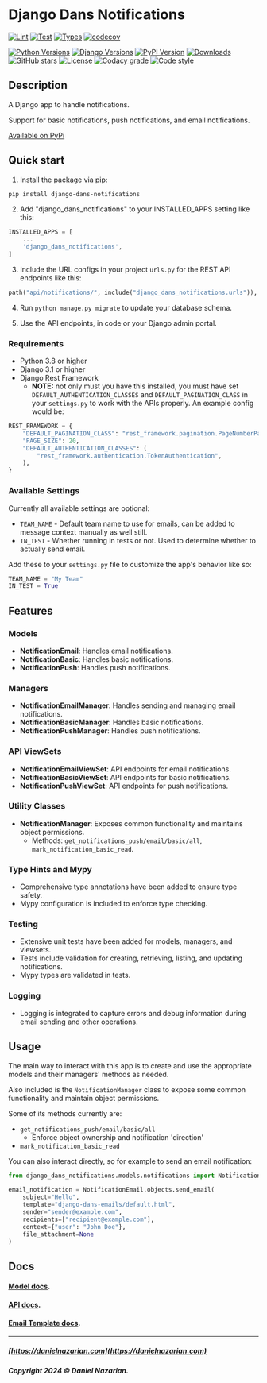 # Django Dans Notifications

[![Lint](https://github.com/dan1229/django_dans_notifications/actions/workflows/python-lint.yml/badge.svg)](https://github.com/dan1229/django_dans_notifications/actions/workflows/python-lint.yml)
[![Test](https://github.com/dan1229/django_dans_notifications/actions/workflows/python-test.yml/badge.svg)](https://github.com/dan1229/django_dans_notifications/actions/workflows/python-test.yml)
[![Types](https://github.com/dan1229/django_dans_notifications/actions/workflows/python-types.yml/badge.svg)](https://github.com/dan1229/django_dans_notifications/actions/workflows/python-types.yml)
[![codecov](https://codecov.io/gh/dan1229/django_dans_notifications/branch/main/graph/badge.svg?token=TL09HDQWBJ)](https://codecov.io/gh/dan1229/django_dans_notifications)

[![Python Versions](https://img.shields.io/pypi/pyversions/django-dans-notifications.svg?color=3776AB&logo=python&logoColor=white)](https://www.python.org/)
[![Django Versions](https://img.shields.io/pypi/djversions/django-dans-notifications?color=0C4B33&logo=django&logoColor=white&label=django)](https://www.djangoproject.com/)
[![PyPI Version](https://img.shields.io/pypi/v/django_dans_notifications.svg?color=blue&logo=pypi&logoColor=white)](https://pypi.org/project/django-dans-notifications/)
[![Downloads](https://static.pepy.tech/badge/django-dans-notifications/month)](https://pepy.tech/project/django-dans-notifications)
[![GitHub stars](https://img.shields.io/github/stars/dan1229/django-dans-notifications?logo=github&style=flat)](https://github.com/dan1229/django-dans-notifications/stargazers)
[![License](https://img.shields.io/pypi/l/django-dans-notifications.svg?color=blue)](https://github.com/dan1229/django-dans-notifications/blob/main/LICENSE.txt)
[![Codacy grade](https://img.shields.io/codacy/grade/21cb657283c04e70b56fb935277a1ad1?logo=codacy)](https://www.codacy.com/app/dan1229/django-dans-notifications)
[![Code style](https://img.shields.io/badge/code%20style-black-000000.svg?logo=python&logoColor=black)](https://github.com/psf/black)

## Description

A Django app to handle notifications.

Support for basic notifications, push notifications, and email notifications.

[Available on PyPi](https://pypi.org/project/django-dans-notifications/)

## Quick start

1. Install the package via pip:

```bash
pip install django-dans-notifications
```

2. Add "django_dans_notifications" to your INSTALLED_APPS setting like this:

```python
INSTALLED_APPS = [
	...
	'django_dans_notifications',
]
```

3. Include the URL configs in your project `urls.py` for the REST API endpoints like this:

```python
path("api/notifications/", include("django_dans_notifications.urls")),
```

4. Run `python manage.py migrate` to update your database schema.

5. Use the API endpoints, in code or your Django admin portal.

### Requirements

- Python 3.8 or higher
- Django 3.1 or higher
- Django Rest Framework
  - **NOTE:** not only must you have this installed, you must have set `DEFAULT_AUTHENTICATION_CLASSES` and `DEFAULT_PAGINATION_CLASS` in your `settings.py` to work with the APIs properly. An example config would be:

```python
REST_FRAMEWORK = {
    "DEFAULT_PAGINATION_CLASS": "rest_framework.pagination.PageNumberPagination",
    "PAGE_SIZE": 20,
    "DEFAULT_AUTHENTICATION_CLASSES": (
        "rest_framework.authentication.TokenAuthentication",
    ),
}
```


### Available Settings

Currently all available settings are optional:

- `TEAM_NAME` - Default team name to use for emails, can be added to message context manually as well still.
- `IN_TEST` - Whether running in tests or not. Used to determine whether to actually send email.

Add these to your `settings.py` file to customize the app's behavior like so:

```python
TEAM_NAME = "My Team"
IN_TEST = True
```

## Features

### Models

- **NotificationEmail**: Handles email notifications.
- **NotificationBasic**: Handles basic notifications.
- **NotificationPush**: Handles push notifications.

### Managers

- **NotificationEmailManager**: Handles sending and managing email notifications.
- **NotificationBasicManager**: Handles basic notifications.
- **NotificationPushManager**: Handles push notifications.

### API ViewSets

- **NotificationEmailViewSet**: API endpoints for email notifications.
- **NotificationBasicViewSet**: API endpoints for basic notifications.
- **NotificationPushViewSet**: API endpoints for push notifications.

### Utility Classes

- **NotificationManager**: Exposes common functionality and maintains object permissions.
  - Methods: `get_notifications_push/email/basic/all`, `mark_notification_basic_read`.

### Type Hints and Mypy

- Comprehensive type annotations have been added to ensure type safety.
- Mypy configuration is included to enforce type checking.

### Testing

- Extensive unit tests have been added for models, managers, and viewsets.
- Tests include validation for creating, retrieving, listing, and updating notifications.
- Mypy types are validated in tests.

### Logging

- Logging is integrated to capture errors and debug information during email sending and other operations.

## Usage

The main way to interact with this app is to create and use the appropriate models and their managers' methods as needed.

Also included is the `NotificationManager` class to expose some common functionality and maintain object permissions.

Some of its methods currently are:

- `get_notifications_push/email/basic/all`
    - Enforce object ownership and notification 'direction'
- `mark_notification_basic_read`

You can also interact directly, so for example to send an email notification:

```python
from django_dans_notifications.models.notifications import NotificationEmail

email_notification = NotificationEmail.objects.send_email(
    subject="Hello",
    template="django-dans-emails/default.html",
    sender="sender@example.com",
    recipients=["recipient@example.com"],
    context={"user": "John Doe"},
    file_attachment=None
)
```

## Docs

#### [Model docs](https://github.com/dan1229/django_dans_notifications/tree/main/docs/models.md).

#### [API docs](https://github.com/dan1229/django_dans_notifications/tree/main/docs/apis.md).

#### [Email Template docs](https://github.com/dan1229/django_dans_notifications/tree/main/docs/email-templates.md).

-------------------------------------------------------

##### [https://danielnazarian.com](https://danielnazarian.com)

##### Copyright 2024 © Daniel Nazarian.

